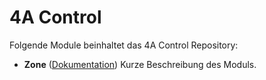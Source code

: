 # 4A Control

Folgende Module beinhaltet das 4A Control Repository:

- __Zone__ ([Dokumentation](Zone))
	Kurze Beschreibung des Moduls.